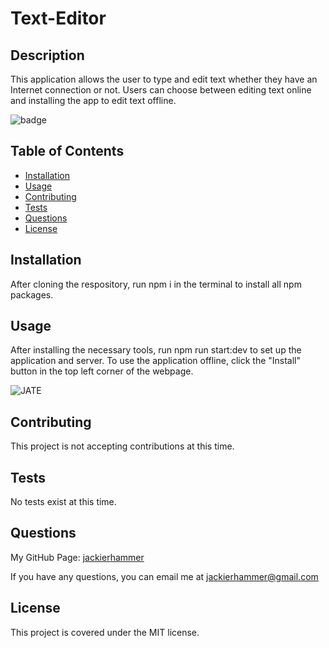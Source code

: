 # Text-Editor

## Description

This application allows the user to type and edit text whether they have an Internet connection or not. Users can choose between editing text online and installing the app to edit text offline. 

![badge](https://img.shields.io/badge/license-MIT-green)

## Table of Contents
    
- [Installation](#installation)
- [Usage](#usage)
- [Contributing](#contributing)
- [Tests](#tests)
- [Questions](#questions)
- [License](#license)
    
## Installation
    
After cloning the respository, run npm i in the terminal to install all npm packages. 

## Usage
    
After installing the necessary tools, run npm run start:dev to set up the application and server. To use the application offline, click the "Install" button in the top left corner of the webpage.

![JATE](https://user-images.githubusercontent.com/106570933/199159973-0c471a22-df74-4c02-a495-7b95fffc2b0e.png)

## Contributing

This project is not accepting contributions at this time.

## Tests 

No tests exist at this time.

## Questions

My GitHub Page: [jackierhammer](https://github.com/jackierhammer)

If you have any questions, you can email me at jackierhammer@gmail.com

## License
    
This project is covered under the MIT license. 

